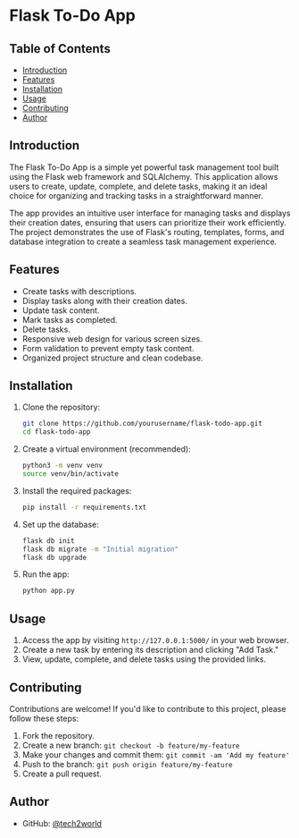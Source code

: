 # Flask To-Do App

<!-- ![App Screenshot](screenshot.png) -->

## Table of Contents

- [Introduction](#introduction)
- [Features](#features)
- [Installation](#installation)
- [Usage](#usage)
- [Contributing](#contributing)
- [Author](#author)
<!-- - [License](#license) -->

## Introduction

The Flask To-Do App is a simple yet powerful task management tool built using the Flask web framework and SQLAlchemy. This application allows users to create, update, complete, and delete tasks, making it an ideal choice for organizing and tracking tasks in a straightforward manner.

The app provides an intuitive user interface for managing tasks and displays their creation dates, ensuring that users can prioritize their work efficiently. The project demonstrates the use of Flask's routing, templates, forms, and database integration to create a seamless task management experience.

## Features

- Create tasks with descriptions.
- Display tasks along with their creation dates.
- Update task content.
- Mark tasks as completed.
- Delete tasks.
- Responsive web design for various screen sizes.
- Form validation to prevent empty task content.
- Organized project structure and clean codebase.

## Installation

1. Clone the repository:
   ```sh
   git clone https://github.com/yourusername/flask-todo-app.git
   cd flask-todo-app
   ```

2. Create a virtual environment (recommended):
   ```sh
   python3 -m venv venv
   source venv/bin/activate
   ```

3. Install the required packages:
   ```sh
   pip install -r requirements.txt
   ```

4. Set up the database:
   ```sh
   flask db init
   flask db migrate -m "Initial migration"
   flask db upgrade
   ```

5. Run the app:
   ```sh
   python app.py
   ```

## Usage

1. Access the app by visiting `http://127.0.0.1:5000/` in your web browser.
2. Create a new task by entering its description and clicking "Add Task."
3. View, update, complete, and delete tasks using the provided links.

## Contributing

Contributions are welcome! If you'd like to contribute to this project, please follow these steps:

1. Fork the repository.
2. Create a new branch: `git checkout -b feature/my-feature`
3. Make your changes and commit them: `git commit -am 'Add my feature'`
4. Push to the branch: `git push origin feature/my-feature`
5. Create a pull request.


## Author
- GitHub: [@tech2world](https://github.com/tech2world)
